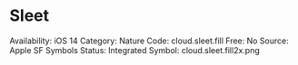 # Sleet

Availability: iOS 14
Category: Nature
Code: cloud.sleet.fill
Free: No
Source: Apple SF Symbols
Status: Integrated
Symbol: cloud.sleet.fill2x.png